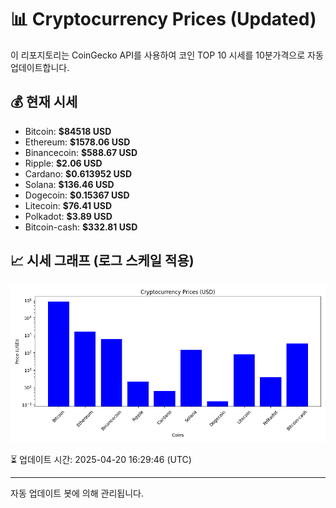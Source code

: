 
# 📊 Cryptocurrency Prices (Updated)

이 리포지토리는 CoinGecko API를 사용하여 코인 TOP 10 시세를 10분가격으로 자동 업데이트합니다.

## 💰 현재 시세
- Bitcoin: **$84518 USD**
- Ethereum: **$1578.06 USD**
- Binancecoin: **$588.67 USD**
- Ripple: **$2.06 USD**
- Cardano: **$0.613952 USD**
- Solana: **$136.46 USD**
- Dogecoin: **$0.15367 USD**
- Litecoin: **$76.41 USD**
- Polkadot: **$3.89 USD**
- Bitcoin-cash: **$332.81 USD**

## 📈 시세 그래프 (로그 스케일 적용)
![Crypto Prices](crypto_prices.png)

⏳ 업데이트 시간: 2025-04-20 16:29:46 (UTC)

---
자동 업데이트 봇에 의해 관리됩니다.
